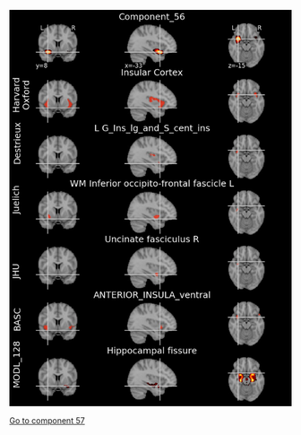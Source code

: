 


![56](preliminary/56.jpg "Component 56")

[Go to component 57](https://parietal-inria.github.io/MODL_atlas/1024/57 "Component 57")